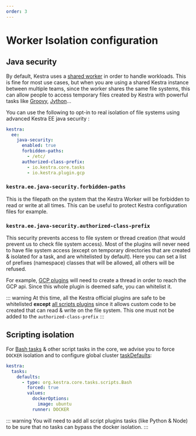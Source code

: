 ```yaml
---
order: 3
---
```

# Worker Isolation configuration

## Java security

By default, Kestra uses a [shared worker](../../architecture#worker) in order to handle workloads. This is fine for most use cases, but when you are using a shared Kestra instance between multiple teams, since the worker shares the same file systems, this can allow people to access temporary files created by Kestra with powerful tasks like [Groovy](/plugins/plugin-script-groovy/tasks/io.kestra.plugin.scripts.groovy.Eval), [Jython](/plugins/plugin-script-jython/tasks/io.kestra.plugin.scripts.jython.Eval)...

You can use the following to opt-in to real isolation of file systems using advanced Kestra EE java security :

```yaml
kestra:
  ee:
    java-security:
      enabled: true
      forbidden-paths:
        - /etc/
      authorized-class-prefix:
        - io.kestra.core.tasks
        - io.kestra.plugin.gcp
```

### `kestra.ee.java-security.forbidden-paths`
This is the filepath on the system that the Kestra Worker will be forbidden to read or write at all times. This can be useful to protect Kestra configuration files for example.

### `kestra.ee.java-security.authorized-class-prefix`
This security prevents access to file system or thread creation (that would prevent us to check file system access). Most of the plugins will never need to have file system access (except on temporary directories that are created & isolated for a task, and are whitelisted by default). Here you can set a list of prefixes (namespace) classes that will be allowed, all others will be refused.

For example, [GCP plugins](/plugins/plugin-gcp/) will need to create a thread in order to reach the GCP api. Since this whole plugin is deemed safe, you can whitelist it.

::: warning
At this time, all the Kestra official plugins are safe to be whitelisted **except** [all scripts plugins](/plugins/plugin-script-groovy/) since it allows custom code to be created that can read & write on the file system. This one must not be added to the `authorized-class-prefix`
:::

## Scripting isolation
For [Bash tasks](/plugins/core/tasks/scripts/io.kestra.core.tasks.scripts.Bash.html) & other script tasks in the core, we advise you to force `DOCKER` isolation and to configure global cluster [taskDefaults](/docs/administrator-guide/configuration/others/#kestra-tasks-defaults):

```yaml
kestra:
  tasks:
    defaults:
      - type: org.kestra.core.tasks.scripts.Bash
        forced: true
        values:
          dockerOptions:
            image: ubuntu
          runner: DOCKER
```

::: warning
You will need to add all script plugins tasks (like Python & Node) to be sure that no tasks can bypass the docker isolation.
:::
